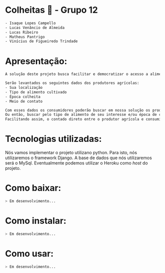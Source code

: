 # Colheitas 🌱 - Grupo 12
```sh
- Isaque Lopes Campello
- Lucas Venâncio de Almeida
- Lucas Ribeiro
- Matheus Pantrigo
- Vinícius de Figueiredo Trindade
```


# Apresentação:
```sh
A solução deste projeto busca facilitar e democratizar o acesso a alimentos de produtores agrícolas.

Serão levantados os seguintes dados dos produtores agrícolas:
- Sua localização
- Tipo de alimento cultivado
- Época colheita
- Meio de contato

Com esses dados os consumidores poderão buscar em nossa solução os produtores agrícolas mais próximos.
Ou então, buscar pelo tipo de alimento de seu interesse e/ou época de colheita.
Facilitando assim, o contado direto entre o produtor agrícola e consumidor.
```

# Tecnologias utilizadas:
Nós vamos implementar o projeto utilizano python. Para isto, nós utilizaremos o framework Django. A base de dados que nós utilizaremos será o MySql. Eventualmente podemos utilizar o Heroku como _host_ do projeto.

# Como baixar:
```sh
> Em desenvolvimento...
```

# Como instalar:
```sh
> Em desenvolvimento...
```

# Como usar:
```sh
> Em desenvolvimento...
```

